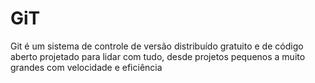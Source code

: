 # GiT
Git é um sistema de controle de versão distribuído gratuito e de código aberto projetado para lidar com tudo, desde projetos pequenos a muito grandes com velocidade e eficiência
